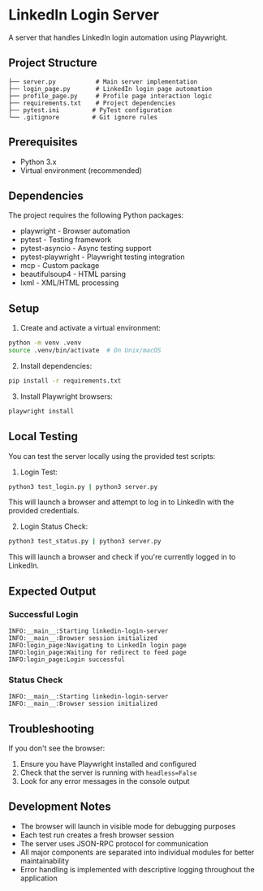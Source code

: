 # LinkedIn Login Server

A server that handles LinkedIn login automation using Playwright.

## Project Structure

```
├── server.py           # Main server implementation
├── login_page.py       # LinkedIn login page automation
├── profile_page.py     # Profile page interaction logic
├── requirements.txt    # Project dependencies
├── pytest.ini         # PyTest configuration
└── .gitignore         # Git ignore rules
```

## Prerequisites

- Python 3.x
- Virtual environment (recommended)

## Dependencies

The project requires the following Python packages:
- playwright - Browser automation
- pytest - Testing framework
- pytest-asyncio - Async testing support
- pytest-playwright - Playwright testing integration
- mcp - Custom package
- beautifulsoup4 - HTML parsing
- lxml - XML/HTML processing

## Setup

1. Create and activate a virtual environment:
```bash
python -m venv .venv
source .venv/bin/activate  # On Unix/macOS
```

2. Install dependencies:
```bash
pip install -r requirements.txt
```

3. Install Playwright browsers:
```bash
playwright install
```

## Local Testing

You can test the server locally using the provided test scripts:

1. Login Test:
```bash
python3 test_login.py | python3 server.py
```
This will launch a browser and attempt to log in to LinkedIn with the provided credentials.

2. Login Status Check:
```bash
python3 test_status.py | python3 server.py
```
This will launch a browser and check if you're currently logged in to LinkedIn.

## Expected Output

### Successful Login
```
INFO:__main__:Starting linkedin-login-server
INFO:__main__:Browser session initialized
INFO:login_page:Navigating to LinkedIn login page
INFO:login_page:Waiting for redirect to feed page
INFO:login_page:Login successful
```

### Status Check
```
INFO:__main__:Starting linkedin-login-server
INFO:__main__:Browser session initialized
```

## Troubleshooting

If you don't see the browser:
1. Ensure you have Playwright installed and configured
2. Check that the server is running with `headless=False`
3. Look for any error messages in the console output

## Development Notes

- The browser will launch in visible mode for debugging purposes
- Each test run creates a fresh browser session
- The server uses JSON-RPC protocol for communication
- All major components are separated into individual modules for better maintainability
- Error handling is implemented with descriptive logging throughout the application
